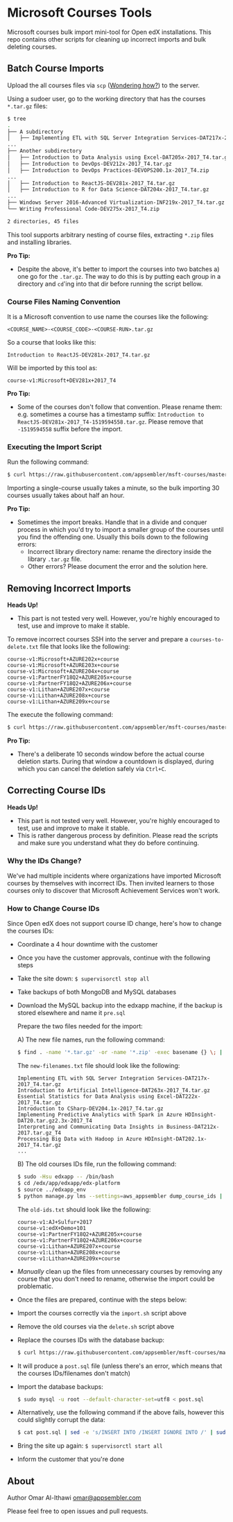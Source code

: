 # Microsoft Courses Tools
Microsoft courses bulk import mini-tool for Open edX installations. This repo contains other scripts
for cleaning up incorrect imports and bulk deleting courses.

## Batch Course Imports
Upload the all courses files via `scp` ([Wondering how?](https://serverfault.com/a/264598/18125)) to the server.

Using a sudoer user, go to the working directory that has the courses `*.tar.gz` files:

```bash
$ tree
.
├── A subdirectory
│   ├── Implementing ETL with SQL Server Integration Services-DAT217x-2017_T4.tar.gz
...
├── Another subdirectory
│   ├── Introduction to Data Analysis using Excel-DAT205x-2017_T4.tar.gz
│   ├── Introduction to DevOps-DEV212x-2017_T4.tar.gz
│   ├── Introduction to DevOps Practices-DEVOPS200.1x-2017_T4.zip
...
│   ├── Introduction to ReactJS-DEV281x-2017_T4.tar.gz
│   ├── Introduction to R for Data Science-DAT204x-2017_T4.tar.gz
...
├── Windows Server 2016-Advanced Virtualization-INF219x-2017_T4.tar.gz
└── Writing Professional Code-DEV275x-2017_T4.zip

2 directories, 45 files
```

This tool supports arbitrary nesting of course files,
extracting `*.zip` files and installing libraries.

**Pro Tip:** 
 - Despite the above, it's better to import the courses into two batches a) one go for the `.tar.gz`. The way to 
   do this is by putting each group in a directory and `cd`'ing into that dir before running the script bellow.

### Course Files Naming Convention
It is a Microsoft convention to use name the courses like the following:
```
<COURSE_NAME>-<COURSE_CODE>-<COURSE-RUN>.tar.gz
```

So a course that looks like this:
```
Introduction to ReactJS-DEV281x-2017_T4.tar.gz
```

Will be imported by this tool as:

```
course-v1:Microsoft+DEV281x+2017_T4
```

**Pro Tip:** 
 - Some of the courses don't follow that convention. Please rename them: e.g. sometimes a course has a
   timestamp suffix: `Introduction to ReactJS-DEV281x-2017_T4-1519594558.tar.gz`. Please remove that `-1519594558` 
   suffix before the import.

### Executing the Import Script
Run the following command:

```bash
$ curl https://raw.githubusercontent.com/appsembler/msft-courses/master/import.sh | bash
```

Importing a single-course usually takes a minute, so the bulk importing 30 courses usually takes about half an hour.

**Pro Tip:** 
 - Sometimes the import breaks. Handle that in a divide and conquer process in which you'd try to import a
   smaller group of the courses until you find the offending one. Usually this boils down to the following errors: 
     * Incorrect library directory name: rename the directory inside the library `.tar.gz` file.
     * Other errors? Please document the error and the solution here.

## Removing Incorrect Imports
**Heads Up!**
 - This part is not tested very well. However, you're highly encouraged to test, use and improve to make it stable.

To remove incorrect courses SSH into the server and prepare a `courses-to-delete.txt` 
file that looks like the following:

```
course-v1:Microsoft+AZURE202x+course
course-v1:Microsoft+AZURE203x+course
course-v1:Microsoft+AZURE204x+course
course-v1:PartnerFY18Q2+AZURE205x+course
course-v1:PartnerFY18Q2+AZURE206x+course
course-v1:Lithan+AZURE207x+course
course-v1:Lithan+AZURE208x+course
course-v1:Lithan+AZURE209x+course
```

The execute the following command:

```bash
$ curl https://raw.githubusercontent.com/appsembler/msft-courses/master/delete.sh | bash
```

**Pro Tip:**
 - There's a deliberate 10 seconds window before the actual course deletion starts.
   During that window a countdown is displayed, during which you can cancel the deletion safely via
   `Ctrl+C`.


## Correcting Course IDs
**Heads Up!**
 - This part is not tested very well. However, you're highly encouraged to test, use and improve to make it stable.
 - This is rather dangerous process by definition. Please read the scripts and make sure you understand what they do
   before continuing.

### Why the IDs Change?
We've had multiple incidents where organizations have imported Microsoft courses by themselves with incorrect IDs. 
Then invited learners to those courses only to discover that Microsoft Achievement Services won't work.

### How to Change Course IDs
Since Open edX does not support course ID change, here's how to change the courses IDs:

 - Coordinate a 4 hour downtime with the customer
 - Once you have the customer approvals, continue with the following steps
 - Take the site down: `$ supervisorctl stop all`
 - Take backups of both MongoDB and MySQL databases
 - Download the MySQL backup into the edxapp machine, if the backup is stored elsewhere and name it `pre.sql`

   Prepare the two files needed for the import:
   
   A) The new file names, run the following command:
   
   ```bash
   $ find . -name '*.tar.gz' -or -name '*.zip' -exec basename {} \; | tee new-ids.txt
   ```
   
   The `new-filenames.txt` file should look like the following:
   ```
   Implementing ETL with SQL Server Integration Services-DAT217x-2017_T4.tar.gz
   Introduction to Artificial Intelligence-DAT263x-2017_T4.tar.gz
   Essential Statistics for Data Analysis using Excel-DAT222x-2017_T4.tar.gz
   Introduction to CSharp-DEV204.1x-2017_T4.tar.gz
   Implementing Predictive Analytics with Spark in Azure HDInsight-DAT20.tar.gz2.3x-2017_T4
   Interpreting and Communicating Data Insights in Business-DAT212x-2017.tar.gz_T4
   Processing Big Data with Hadoop in Azure HDInsight-DAT202.1x-2017_T4.tar.gz
   ...
   ```
   
   B) The old courses IDs file, run the following command:
   ```bash
   $ sudo -Hsu edxapp -- /bin/bash
   $ cd /edx/app/edxapp/edx-platform
   $ source ../edxapp_env
   $ python manage.py lms --settings=aws_appsembler dump_course_ids | tee old-ids.txt
   ```
   
   The `old-ids.txt` should look like the following:
   ```
   course-v1:AJ+Sulfur+2017
   course-v1:edX+Demo+101
   course-v1:PartnerFY18Q2+AZURE205x+course
   course-v1:PartnerFY18Q2+AZURE206x+course
   course-v1:Lithan+AZURE207x+course
   course-v1:Lithan+AZURE208x+course
   course-v1:Lithan+AZURE209x+course
   ```

 - *Manually* clean up the files from unnecessary courses by removing any course that you don't need to rename, otherwise the import could be problematic. 
 - Once the files are prepared, continue with the steps below: 
 - Import the courses correctly via the `import.sh` script above
 - Remove the old courses via the `delete.sh` script above

 
 - Replace the courses IDs with the database backup:
   ```bash
   $ curl https://raw.githubusercontent.com/appsembler/msft-courses/master/replace.sh | bash
   ```
 
 - It will produce a `post.sql` file (unless there's an error, which means that the courses IDs/filenames don't match)
 - Import the database backups:
   ```bash
   $ sudo mysql -u root --default-character-set=utf8 < post.sql
   ```

 - Alternatively, use the following command if the above fails, however this could slightly corrupt the data:
   ```bash
   $ cat post.sql | sed -e 's/INSERT INTO /INSERT IGNORE INTO /' | sudo mysql -u root --default-character-set=utf8
   ```
 
 - Bring the site up again: `$ supervisorctl start all`
 - Inform the customer that you're done


## About
Author Omar Al-Ithawi <omar@appsembler.com>

Please feel free to open issues and pull requests.

